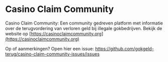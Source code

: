 # Casino Claim Community
Casino Claim Community: Een community gedreven platform met informatie over de terugvordering van verloren geld bij illegale gokbedrijven.  Bekijk de website op [https://casinoclaimcommunity.org](https://casinoclaimcommunity.org)

Op of aanmerkingen? Open hier een issue: https://github.com/gokgeld-terug/casino-claim-community-issues/issues
